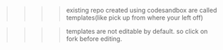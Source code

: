 > > > > existing repo created using codesandbox are called templates(like pick up from where your left off)

> > > > templates are not editable by default. so click on fork before editing.
